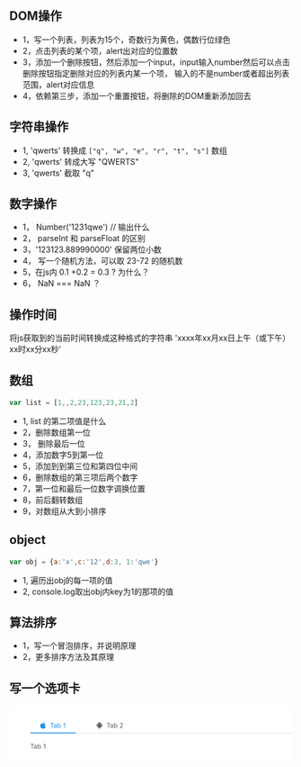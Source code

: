 ## DOM操作
* 1，写一个列表，列表为15个，奇数行为黄色，偶数行位绿色
* 2，点击列表的某个项，alert出对应的位置数
* 3，添加一个删除按钮，然后添加一个input，input输入number然后可以点击删除按钮指定删除对应的列表内某一个项，
输入的不是number或者超出列表范围，alert对应信息
* 4，依赖第三步，添加一个重置按钮，将删除的DOM重新添加回去

## 字符串操作
* 1, 'qwerts' 转换成 `["q", "w", "e", "r", "t", "s"]` 数组
* 2, 'qwerts' 转成大写 "QWERTS"
* 3, 'qwerts' 截取 "q"

## 数字操作
* 1， Number('1231qwe') // 输出什么
* 2， parseInt 和 parseFloat 的区别
* 3，'123123.889990000' 保留两位小数
* 4， 写一个随机方法，可以取 23-72 的随机数
* 5，在js内 0.1 +0.2 = 0.3 ?  为什么？
* 6， NaN === NaN ？
## 操作时间
将js获取到的当前时间转换成这种格式的字符串 'xxxx年xx月xx日上午（或下午）xx时xx分xx秒'

## 数组
```js
var list = [1,,2,23,123,23,21,2]
```
* 1, list 的第二项值是什么
* 2，删除数组第一位
* 3， 删除最后一位
* 4，添加数字5到第一位
* 5，添加到到第三位和第四位中间
* 6，删除数组的第三项后两个数字
* 7，第一位和最后一位数字调换位置
* 8，前后翻转数组
* 9，对数组从大到小排序

## object
```js
var obj = {a:'x',c:'12',d:3, 1:'qwe'}
```
* 1, 遍历出obj的每一项的值
* 2, console.log取出obj内key为1的那项的值

## 算法排序
* 1，写一个冒泡排序，并说明原理
* 2，更多排序方法及其原理

## 写一个选项卡
<img src="./tabs.png">